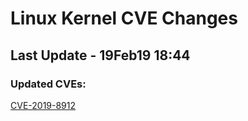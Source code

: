 
# **Linux Kernel CVE Changes**

## Last Update - 19Feb19 18:44

### **Updated CVEs:**

[CVE-2019-8912](cves/CVE-2019-8912)  
